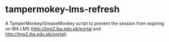 # tampermokey-lms-refresh

A TamperMonkey/GreaseMonkey script to prevent the session from expiring on IBA LMS (http://lms2.iba.edu.pk/portal and http://lms2.iba.edu.pk/portal).

